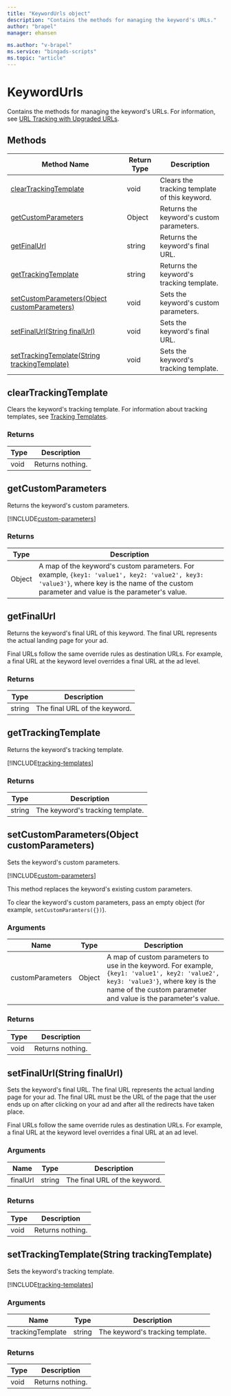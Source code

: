 ```yaml
---
title: "KeywordUrls object"
description: "Contains the methods for managing the keyword's URLs."
author: "brapel"
manager: ehansen

ms.author: "v-brapel"
ms.service: "bingads-scripts"
ms.topic: "article"
---
```


# KeywordUrls
Contains the methods for managing the keyword's URLs. For information, see [URL Tracking with Upgraded URLs](/bingads/guides/url-tracking-upgraded-urls).

## Methods
|Method Name|Return Type|Description|
|-|-|-
[clearTrackingTemplate](#cleartrackingtemplate)|void|Clears the tracking template of this keyword.
[getCustomParameters](#getcustomparameters)|Object|Returns the keyword's custom parameters.
[getFinalUrl](#getfinalurl)|string|Returns the keyword's final URL.
[getTrackingTemplate](#gettrackingtemplate)|string|Returns the keyword's tracking template.
[setCustomParameters(Object customParameters)](#setcustomparameters~object-customparameters~)|void|Sets the keyword's custom parameters.
[setFinalUrl(String finalUrl)](#setfinalurl~string-finalurl~)|void|Sets the keyword's final URL.
[setTrackingTemplate(String trackingTemplate)](#settrackingtemplate~string-trackingtemplate~)|void|Sets the keyword's tracking template.

## <a name="cleartrackingtemplate"></a>clearTrackingTemplate
Clears the keyword's tracking template. For information about tracking templates, see [Tracking Templates](/bingads/guides/url-tracking-upgraded-urls#trackingtemplatevalidation).

### Returns
|Type|Description|
|-|-
void|Returns nothing.

## <a name="getcustomparameters"></a>getCustomParameters
Returns the keyword's custom parameters. 

[!INCLUDE[custom-parameters](../includes/custom-parameters.md)]

### Returns
|Type|Description|
|-|-
Object|A map of the keyword's custom parameters. For example, `{key1: 'value1', key2: 'value2', key3: 'value3'}`, where key is the name of the custom parameter and value is the parameter's value.

## <a name="getfinalurl"></a>getFinalUrl
Returns the keyword's final URL of this keyword. The final URL represents the actual landing page for your ad. 

Final URLs follow the same override rules as destination URLs. For example, a final URL at the keyword level overrides a final URL at the ad level.

### Returns
|Type|Description|
|-|-
string|The final URL of the keyword.

## <a name="gettrackingtemplate"></a>getTrackingTemplate
Returns the keyword's tracking template. 

[!INCLUDE[tracking-templates](../includes/tracking-templates.md)]

### Returns
|Type|Description|
|-|-
string|The keyword's tracking template.

## <a name="setcustomparameters~object-customparameters~"></a>setCustomParameters(Object customParameters)
Sets the keyword's custom parameters. 

[!INCLUDE[custom-parameters](../includes/custom-parameters.md)]

This method replaces the keyword's existing custom parameters.

To clear the keyword's custom parameters, pass an empty object (for example, `setCustomParamters({})`).  


### Arguments
|Name|Type|Description|
|-|-|-
customParameters|Object|A map of custom parameters to use in the keyword. For example, `{key1: 'value1', key2: 'value2', key3: 'value3'}`, where key is the name of the custom parameter and value is the parameter's value.

### Returns
|Type|Description|
|-|-
void|Returns nothing.

## <a name="setfinalurl~string-finalurl~"></a>setFinalUrl(String finalUrl)
Sets the keyword's final URL. The final URL represents the actual landing page for your ad. The final URL must be the URL of the page that the user ends up on after clicking on your ad and after all the redirects have taken place.

Final URLs follow the same override rules as destination URLs. For example, a final URL at the keyword level overrides a final URL at an ad level.


### Arguments
|Name|Type|Description|
|-|-|-
finalUrl|string|The final URL of the keyword.

### Returns
|Type|Description|
|-|-
void|Returns nothing.

## <a name="settrackingtemplate~string-trackingtemplate~"></a>setTrackingTemplate(String trackingTemplate)
Sets the keyword's tracking template. 

[!INCLUDE[tracking-templates](../includes/tracking-templates.md)]

### Arguments
|Name|Type|Description|
|-|-|-
trackingTemplate|string|The keyword's tracking template.

### Returns
|Type|Description|
|-|-
void|Returns nothing.

